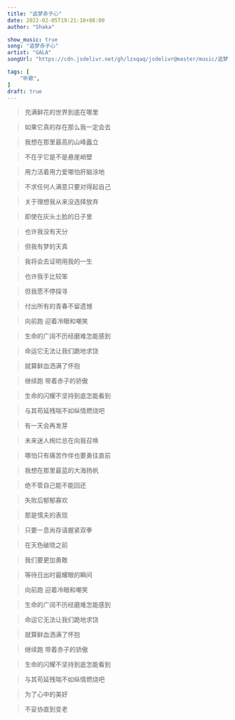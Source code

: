 ```yaml
---
title: "追梦赤子心"
date: 2022-02-05T19:21:18+08:00
author: "Shaka"

show_music: true
song: "追梦赤子心"
artist: "GALA"
songUrl: "https://cdn.jsdelivr.net/gh/lzxqaq/jsdelivr@master/music/追梦赤子心.mp3"

tags: [
    "听歌",
]
draft: true
---
```


> 充满鲜花的世界到底在哪里

> 如果它真的存在那么我一定会去

> 我想在那里最高的山峰矗立

> 不在乎它是不是悬崖峭壁

 

> 用力活着用力爱哪怕肝脑涂地

> 不求任何人满意只要对得起自己

> 关于理想我从来没选择放弃

> 即使在灰头土脸的日子里

 

> 也许我没有天分

> 但我有梦的天真

> 我将会去证明用我的一生

> 也许我手比较笨

> 但我愿不停探寻

> 付出所有的青春不留遗憾

 

> 向前跑 迎着冷眼和嘲笑

> 生命的广阔不历经磨难怎能感到

> 命运它无法让我们跪地求饶

> 就算鲜血洒满了怀抱

 

> 继续跑 带着赤子的骄傲

> 生命的闪耀不坚持到底怎能看到

> 与其苟延残喘不如纵情燃烧吧

> 有一天会再发芽

 

> 未来迷人绚烂总在向我召唤

> 哪怕只有痛苦作伴也要勇往直前

> 我想在那里最蓝的大海扬帆

> 绝不管自己能不能回还

 

> 失败后郁郁寡欢

> 那是懦夫的表现

> 只要一息尚存请握紧双拳

> 在天色破晓之前

> 我们要更加勇敢

> 等待日出时最耀眼的瞬间

 

> 向前跑 迎着冷眼和嘲笑

> 生命的广阔不历经磨难怎能感到

> 命运它无法让我们跪地求饶

> 就算鲜血洒满了怀抱

 

> 继续跑 带着赤子的骄傲

> 生命的闪耀不坚持到底怎能看到

> 与其苟延残喘不如纵情燃烧吧

> 为了心中的美好

> 不妥协直到变老
